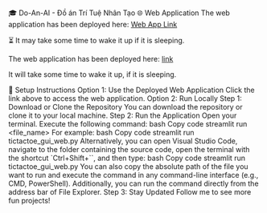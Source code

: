 🎓 Do-An-AI - Đồ án Trí Tuệ Nhân Tạo
🌐 Web Application
The web application has been deployed here: [Web App Link](https://ttt-game.streamlit.app/)

⏳ It may take some time to wake it up if it is sleeping.

The web application has been deployed here: [link](https://ttt-game.streamlit.app/)

It will take some time to wake it up, if it is sleeping.

🔧 Setup Instructions
Option 1: Use the Deployed Web Application
Click the link above to access the web application.
Option 2: Run Locally
Step 1: Download or Clone the Repository
You can download the repository or clone it to your local machine.
Step 2: Run the Application
Open your terminal.
Execute the following command:
bash
Copy code
streamlit run <file_name>
For example:
bash
Copy code
streamlit run tictactoe_gui_web.py
Alternatively, you can open Visual Studio Code, navigate to the folder containing the source code, open the terminal with the shortcut `Ctrl+Shift+``, and then type:
bash
Copy code
streamlit run tictactoe_gui_web.py
You can also copy the absolute path of the file you want to run and execute the command in any command-line interface (e.g., CMD, PowerShell). Additionally, you can run the command directly from the address bar of File Explorer.
Step 3: Stay Updated
Follow me to see more fun projects!


